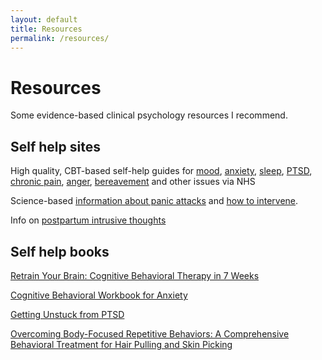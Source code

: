 ```yaml
---
layout: default
title: Resources
permalink: /resources/
---
```


# Resources

Some evidence-based clinical psychology resources I recommend. 


## Self help sites

High quality, CBT-based self-help guides for [mood](https://www.nhsinform.scot/illnesses-and-conditions/mental-health/mental-health-self-help-guides/depression-self-help-guide), [anxiety](https://www.nhsinform.scot/illnesses-and-conditions/mental-health/mental-health-self-help-guides/anxiety-self-help-guide), [sleep](https://www.nhsinform.scot/illnesses-and-conditions/mental-health/mental-health-self-help-guides/sleep-problems-and-insomnia-self-help-guide), [PTSD](https://www.nhsinform.scot/illnesses-and-conditions/mental-health/mental-health-self-help-guides/ptsd-and-cptsd-self-help-guide), [chronic pain](https://www.nhsinform.scot/illnesses-and-conditions/mental-health/mental-health-self-help-guides/chronic-pain-self-help-guide), [anger](https://www.nhsinform.scot/illnesses-and-conditions/mental-health/mental-health-self-help-guides/problems-with-anger-self-help-guide), [bereavement](https://www.nhsinform.scot/illnesses-and-conditions/mental-health/mental-health-self-help-guides/bereavement-and-grief-self-help-guide) and other issues via NHS

Science-based [information about panic attacks](https://anxieties.com/self-help-resources/panic-attacks/everything-about-panic-anxiety-attacks/) and [how to intervene](https://anxieties.com/self-help-resources/panic-attacks/how-to-stop-panic-attacks/). 


Info on [postpartum intrusive thoughts](https://share.upmc.com/2021/11/postpartum-intrusive-thoughts/)

## Self help books


[Retrain Your Brain: Cognitive Behavioral Therapy in 7 Weeks](https://www.amazon.com/Retrain-Your-Brain-Behavioral-Depression/dp/1623157803/ref=asc_df_1623157803/?tag=hyprod-20&linkCode=df0&hvadid=312741934517&hvpos=&hvnetw=g&hvrand=2309678129135522299&hvpone=&hvptwo=&hvqmt=&hvdev=c&hvdvcmdl=&hvlocint=&hvlocphy=9011844&hvtargid=pla-406163968273&psc=1&tag=&ref=&adgrpid=64940825031&hvpone=&hvptwo=&hvadid=312741934517&hvpos=&hvnetw=g&hvrand=2309678129135522299&hvqmt=&hvdev=c&hvdvcmdl=&hvlocint=&hvlocphy=9011844&hvtargid=pla-406163968273)

[Cognitive Behavioral Workbook for Anxiety](https://www.amazon.com/Cognitive-Behavioral-Workbook-Anxiety-Step/dp/1626250154/ref=sr_1_4?crid=DLLGH9N7G7LI&keywords=cbt+anxiety&qid=1682135405&s=books&sprefix=cbt+anxiety%2Cstripbooks%2C123&sr=1-4)

[Getting Unstuck from PTSD](https://www.amazon.com/Getting-Unstuck-PTSD-Cognitive-Processing/dp/1462549837/ref=sr_1_1?crid=3FT8OVF7Q054O&keywords=getting%20unstuck%20from%20ptsd&qid=1665710005&sprefix=getting%20unstuck%20from%20ptsd%20%2Caps%2C299&sr=8-1)

[Overcoming Body-Focused Repetitive Behaviors: A Comprehensive Behavioral Treatment for Hair Pulling and Skin Picking](https://www.amazon.com/Overcoming-Body-Focused-Repetitive-Behaviors-Comprehensive/dp/1684033640)